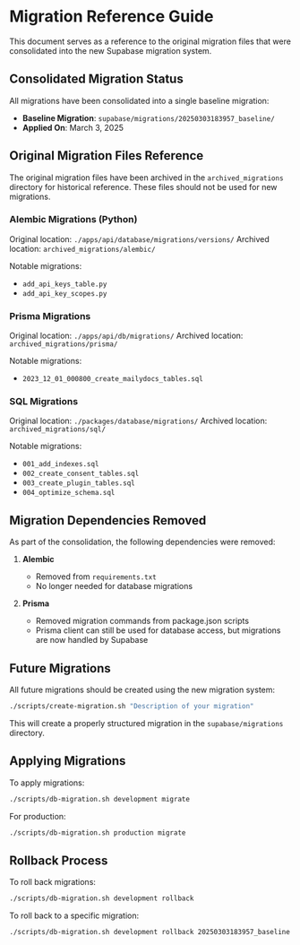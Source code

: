 # Migration Reference Guide

This document serves as a reference to the original migration files that were consolidated into the new Supabase migration system.

## Consolidated Migration Status

All migrations have been consolidated into a single baseline migration:

- **Baseline Migration**: `supabase/migrations/20250303183957_baseline/`
- **Applied On**: March 3, 2025

## Original Migration Files Reference

The original migration files have been archived in the `archived_migrations` directory for historical reference. These files should not be used for new migrations.

### Alembic Migrations (Python)

Original location: `./apps/api/database/migrations/versions/`
Archived location: `archived_migrations/alembic/`

Notable migrations:
- `add_api_keys_table.py`
- `add_api_key_scopes.py`

### Prisma Migrations

Original location: `./apps/api/db/migrations/`
Archived location: `archived_migrations/prisma/`

Notable migrations:
- `2023_12_01_000800_create_mailydocs_tables.sql`

### SQL Migrations

Original location: `./packages/database/migrations/`
Archived location: `archived_migrations/sql/`

Notable migrations:
- `001_add_indexes.sql`
- `002_create_consent_tables.sql`
- `003_create_plugin_tables.sql`
- `004_optimize_schema.sql`

## Migration Dependencies Removed

As part of the consolidation, the following dependencies were removed:

1. **Alembic**
   - Removed from `requirements.txt`
   - No longer needed for database migrations

2. **Prisma**
   - Removed migration commands from package.json scripts
   - Prisma client can still be used for database access, but migrations are now handled by Supabase

## Future Migrations

All future migrations should be created using the new migration system:

```bash
./scripts/create-migration.sh "Description of your migration"
```

This will create a properly structured migration in the `supabase/migrations` directory.

## Applying Migrations

To apply migrations:

```bash
./scripts/db-migration.sh development migrate
```

For production:

```bash
./scripts/db-migration.sh production migrate
```

## Rollback Process

To roll back migrations:

```bash
./scripts/db-migration.sh development rollback
```

To roll back to a specific migration:

```bash
./scripts/db-migration.sh development rollback 20250303183957_baseline
``` 